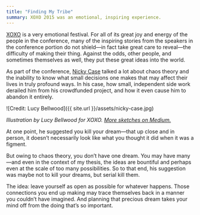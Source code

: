 ```yaml
---
title: "Finding My Tribe"
summary: XOXO 2015 was an emotional, inspiring experience.
---
```


[XOXO][] is a very emotional festival. For all of its great joy and energy of the people in the conference, many of the inspiring stories from the speakers in the conference portion do not shield—in fact take great care to reveal—the difficulty of making their thing. Against the odds, other people, and sometimes themselves as well, they put these great ideas into the world.

[XOXO]: https://2015.xoxofest.com/

As part of the conference, [Nicky Case][] talked a lot about chaos theory and the inability to know what small decisions one makes that may affect their lives in truly profound ways. In his case, how small, independent side work derailed him from his crowdfunded project, and how it even cause him to abandon it entirely.

![Credit: Lucy Bellwood]({{ site.url }}/assets/nicky-case.jpg)

*Illustration by Lucy Bellwood for XOXO. [More sketches on Medium.][medium]*

[Nicky Case]: http://ncase.me/
[medium]: https://medium.com/xoxo/xoxo-livesketches-from-lucy-aacbfa7b9878

At one point, he suggested you kill your dream—that up close and in person, it doesn’t necessarily look like what you thought it did when it was a figment.

But owing to chaos theory, you don’t have one dream. You may have many—and even in the context of my thesis, the ideas are bountiful and perhaps even at the scale of too many possibilities. So to that end, his suggestion was maybe not to kill your dreams, but serial kill them.

The idea: leave yourself as open as possible for whatever happens. Those connections you end up making may trace themselves back in a manner you couldn’t have imagined. And planning that precious dream takes your mind off from the doing that’s so important.
